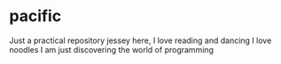 # pacific
Just a practical repository
jessey here, I love reading and dancing
I love noodles
I am just discovering the world of programming
